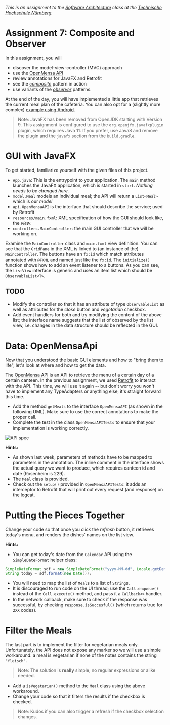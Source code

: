 _This is an assignment to the [Software Architecture](https://ohm-softa.github.io) class at the [Technische Hochschule Nürnberg](http://www.th-nuernberg.de)._


# Assignment 7: Composite and Observer

In this assignment, you will
- discover the model-view-controller (MVC) approach
- use the [OpenMensa API](http://doc.openmensa.org/api/v2/)
- review annotations for JavaFX and Retrofit
- see the [_composite_](https://en.wikipedia.org/wiki/Composite_pattern) pattern in action
- use variants of the [_observer_](https://en.wikipedia.org/wiki/Observer_pattern) patterns.

At the end of the day, you will have implemented a little app that retrieves the current meal plan of the cafeteria.
You can also opt for a (slightly more complex) [example using Android](https://github.com/hsro-inf-prg3/07-composite-observer).


> Note: JavaFX has been removed from OpenJDK starting with Version 9.
> This assignment is configured to use the `org.openjfx.javafxplugin` plugin, which requires Java 11.
> If you prefer, use Java8 and remove the plugin and the `javafx` section from the `build.gradle`.


# GUI with JavaFX

To get started, familiarize yourself with the given files of this project.

- `App.java`: This is the entrypoint to your application.
	The `main` method launches the JavaFX application, which is started in `start`.
	_Nothing needs to be changed here._
- `model.Meal` models an individual meal; the API will return a `List<Meal>` which is our _model_
- `api.OpenMensaAPI` is the interface that should describe the service; used by Retrofit
- `resources/main.fxml`: XML specification of how the GUI should look like, the _view_.
- `controllers.MainController`: the main GUI controller that we will be working on.

Examine the `MainController` class and `main.fxml` view definition.
You can see that the `GridPane` in the XML is linked to (an instance of the) `MainController`.
The buttons have an `fx:id` which match attributes annotated with `@FXML` and named just like the `fx:id`.
The `initialize()` function shows how to add an event listener to a buttons.
As you can see, the `ListView` interface is generic and uses an item list which should be `ObservableList<T>`.

## TODO

- Modify the controller so that it has an attribute of type `ObservableList` as well as attributes for the _close_ button and _vegetarian_ checkbox.
- Add event handlers for both and try modifying the content of the above list; the interface name suggests that the list of observed by the list view, i.e. changes in the data structure should be reflected in the GUI.


# Data: OpenMensaApi

Now that you understood the basic GUI elements and how to "bring them to life", let's look at where and how to get the data.

The [OpenMensa API](http://doc.openmensa.org/api/v2/) is an API to retrieve the menu of a certain day of a certain canteen.
In the previous assignment, we used [Retrofit](http://square.github.io/retrofit/) to interact with the API.
This time, we will use it again -- but don't worry you won't have to implement any TypeAdapters or anything else, it's straight forward this time.

* Add the method `getMeals` to the interface `OpenMensaAPI` (as shown in the following UML).
	Make sure to use the correct annotations to make the proper call.
* Complete the test in the class `OpenMensaAPITests` to ensure that your implementation is working correctly.

![API spec](./assets/images/APISpec.svg)

**Hints:** 
- As shown last week, parameters of methods have to be mapped to parameters in the annotation.
	The inline comment in the interface shows the actual query we want to produce, which requires canteen id and date (Rosenheim is 229).
- The `Meal` class is provided.
- Check out the `setup()` provided in `OpenMensaAPITests`: it adds an interceptor to Retrofit that will print out every request (and response) on the logcat.


# Putting the Pieces Together

Change your code so that once you click the _refresh_ button, it retrieves today's menu, and renders the dishes' names on the list view.

**Hints:**
- You can get today's date from the `Calendar` API using the `SimpleDateFormat` helper class:
	
```java
SimpleDateFormat sdf = new SimpleDateFormat("yyyy-MM-dd", Locale.getDefault());
String today = sdf.format(new Date());
```

- You will need to map the list of `Meal`s to a list of `String`s.
- It is discouraged to run code on the UI thread; use the `Call.enqueue()` instead of the `Call.execute()` method, and pass it a `Callback<>` handler.
- In the network callback, make sure to check if the response was successful, by checking `response.isSuccesful()` (which returns true for `2XX` codes).


# Filter the Meals

The last part is to implement the filter for vegetarian meals only.
Unfortunately, the API does not expose any marker so we will use a simple workaround:
a meal is vegetarian if none of the notes contains the string `"fleisch"`.

> Note: The solution is **really** simple, no regular expressions or alike needed.

- Add a `isVegetarian()` method to the `Meal` class using the above workaround.
- Change your code so that it filters the results if the checkbox is checked.

> Note: Kudos if you can also trigger a refresh if the checkbox selection changes.
